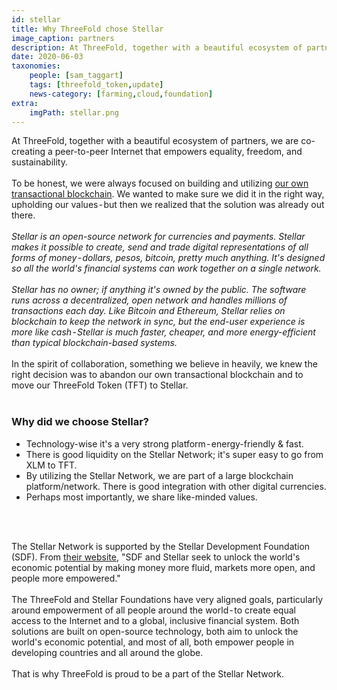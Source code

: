 ```yaml
---
id: stellar
title: Why ThreeFold chose Stellar
image_caption: partners
description: At ThreeFold, together with a beautiful ecosystem of partners, we are co-creating a peer-to-peer Internet that empowers equality, freedom, and sustainability.
date: 2020-06-03
taxonomies:
    people: [sam_taggart]
    tags: [threefold_token,update]
    news-category: [farming,cloud,foundation]
extra:
    imgPath: stellar.png
---
```


At ThreeFold, together with a beautiful ecosystem of partners, we are co-creating a peer-to-peer Internet that empowers equality, freedom, and sustainability.
<br/>
<br/>
To be honest, we were always focused on building and utilizing [our own transactional blockchain](https://github.com/threefoldtech/rivine). We wanted to make sure we did it in the right way, upholding our values - but then we realized that the solution was already out there.
<br/>
<br/>
_Stellar is an open-source network for currencies and payments. Stellar makes it possible to create, send and trade digital representations of all forms of money - dollars, pesos, bitcoin, pretty much anything. It's designed so all the world's financial systems can work together on a single network._
<br/>
<br/>
_Stellar has no owner; if anything it's owned by the public. The software runs across a decentralized, open network and handles millions of transactions each day. Like Bitcoin and Ethereum, Stellar relies on blockchain to keep the network in sync, but the end-user experience is more like cash - Stellar is much faster, cheaper, and more energy-efficient than typical blockchain-based systems._
<br/>
<br/>
In the spirit of collaboration, something we believe in heavily, we knew the right decision was to abandon our own transactional blockchain and to move our ThreeFold Token (TFT) to Stellar.
<br/>
<br/>

### Why did we choose Stellar?

* Technology-wise it's a very strong platform - energy-friendly & fast.
* There is good liquidity on the Stellar Network; it's super easy to go from XLM to TFT.
* By utilizing the Stellar Network, we are part of a large blockchain platform/network. There is good integration with other digital currencies.
* Perhaps most importantly, we share like-minded values.
<br/>
<br/>

The Stellar Network is supported by the Stellar Development Foundation (SDF). From [their website](https://www.stellar.org/foundation), "SDF and Stellar seek to unlock the world's economic potential by making money more fluid, markets more open, and people more empowered."
<br/>
<br/>
The ThreeFold and Stellar Foundations have very aligned goals, particularly around empowerment of all people around the world - to create equal access to the Internet and to a global, inclusive financial system. Both solutions are built on open-source technology, both aim to unlock the world's economic potential, and most of all, both empower people in developing countries and all around the globe.
<br/>
<br/>
That is why ThreeFold is proud to be a part of the Stellar Network.

